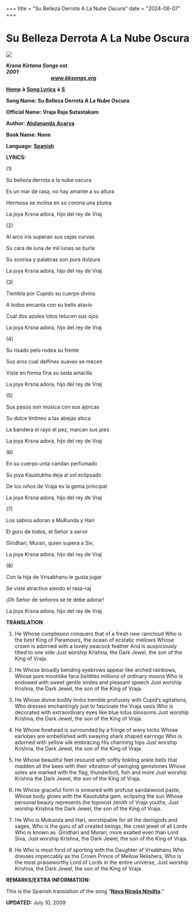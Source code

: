 +++
title = "Su Belleza Derrota A La Nube Oscura"
date = "2024-08-07"
+++

# Su Belleza Derrota A La Nube Oscura
**[![](http://kksongs.org/image_files/image002.jpg)](http://kksongs.org/)**

**_Krsna_** **_Kirtana Songs est. 2001_**                                                                                                                                                      **_www.kksongs.org_**

**[Home](http://kksongs.org/)** **à** **[Song Lyrics](http://kksongs.org/lyrics.html)** **à** **[S](http://kksongs.org/songs/song_s.html)**

**Song Name: Su Belleza Derrota A La Nube Oscura**

**Official Name: Vraja Raja Sutastakam**

**Author:** [**Atulananda** **Acarya**](http://kksongs.org/authors/list/atulananda.html)

**Book Name: None**

**Language: [Spanish](http://kksongs.org/language/list/spanish.html)**

**LYRICS:**

(1)

Su belleza derrota a la nube oscura

Es un mar de rasa, no hay amante a su altura

Hermosa se inclina en su corona una pluma

La joya Krsna adora, hijo del rey de Vraj

(2)

Al arco iris superan sus cejas curvas

Su cara de luna de mil lunas se burla

Su sonrisa y palabras son pura dulzura

La joya Krsna adora, hijo del rey de Vraj

(3)

Tiembla por Cupido su cuerpo divino

A todos encanta con su bello atavío

Cual dos azules lotos relucen sus ojos

La joya Krsna adora, hijo del rey de Vraj

(4)

Su risado pelo rodea su frente

Sus aros cual delfines suaves se mecen

Viste en forma fina su seda amarilla

La joya Krsna adora, hijo del rey de Vraj

(5)

Sus pasos son música con sus ajorcas

Su dulce tintineo a las abejas aloca

La bandera el rayo el pez, marcan sus pies

La joya Krsna adora, hijo del rey de Vraj

(6)

En su cuerpo unta candan perfumado

Su joya Kaustubha deja al sol eclipsado

De los niños de Vraja es la gema principal

La joya Krsna adora, hijo del rey de Vraj

(7)

Los sabios adoran a MuKunda y Hari

El guru de todos, el Señor a servir

Giridhari, Murari, quien supera a Siv,

La joya Krsna adora, hijo del rey de Vraj

(8)

Con la hija de Vrisabhanu le gusta jugar

Se viste atractivo siendo el rasa-raj

¡Oh Señor de señores se te debe adorar!

La joya Krsna adora, hijo del rey de Vraj

**TRANSLATION**

1) He Whose complexion conquers that of a fresh new raincloud Who is the best King of Paramours, the ocean of ecstatic mellows Whose crown is adorned with a lovely peacock feather And is auspiciously tilted to one side Just worship Krishna, the Dark Jewel, the son of the King of Vraja.

2) He Whose broadly bending eyebrows appear like arched rainbows, Whose pure moonlike face belittles millions of ordinary moons Who is endowed with sweet gentle smiles and pleasant speech Just worship Krishna, the Dark Jewel, the son of the King of Vraja.

3) He Whose divine bodily limbs tremble profusely with Cupid’s agitations, Who dresses enchantingly just to fascinate the Vraja vasis Who is decorated with extraordinary eyes like blue lotus blossoms Just worship Krishna, the Dark Jewel, the son of the King of Vraja.

4) He Whose forehead is surrounded by a fringe of wavy locks Whose earlobes are embellished with swaying shark shaped earrings Who is adorned with yellow silk embracing His charming hips Just worship Krishna, the Dark Jewel, the son of the King of Vraja.

5) He Whose beautiful feet resound with softly tinkling ankle bells that madden all the bees with their vibration of swinging gemstones Whose soles are marked with the flag, thunderbolt, fish and more Just worship Krishna the Dark Jewel, the son of the King of Vraja.

6) He Whose graceful form is smeared with profuse sandalwood paste, Whose body glows with the Kaustubha gem, eclipsing the sun Whose personal beauty represents the topmost zenith of Vraja youths, Just worship Krishna the Dark Jewel, the son of the King of Vraja.

7) He Who is Mukunda and Hari, worshipable for all the demigods and sages, Who is the guru of all created beings, the crest jewel of all Lords Who is known as  Giridhari and Murari, more exalted even than Lord Siva, Just worship Krishna, the Dark Jewel, the son of the King of Vraja.

8) He Who is most fond of sporting with the Daughter of Vrsabhanu Who dresses impeccably as the Crown Prince of Mellow Relishers, Who is the most praiseworthy Lord of Lords in the entire universe, Just worship Krishna, the Dark Jewel, the son of the King of Vraja.

**REMARKS/EXTRA INFORMATION:**

This is the Spanish translation of the song “**[Nava Nirada Nindita](http://kksongs.org/songs/n/navanirada.html)**.”

**UPDATED:** July 10, 2009